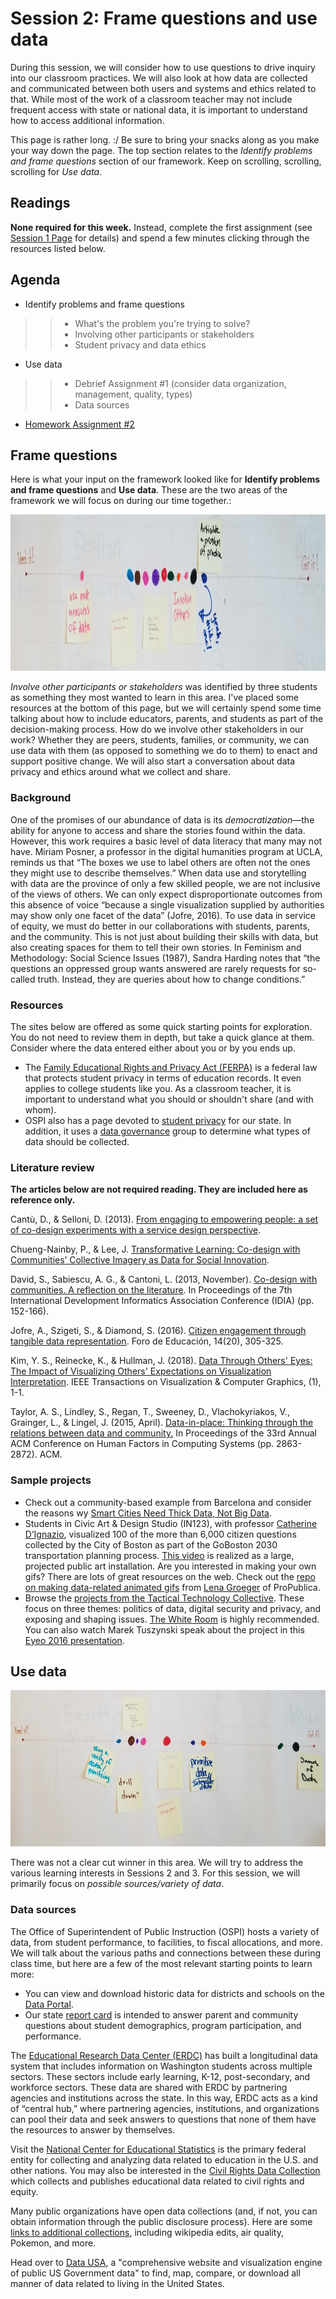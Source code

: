 # Session 2: Frame questions and use data #

During this session, we will consider how to use questions to drive inquiry into our classroom practices. We will also look at how data are collected and communicated between both users and systems and ethics related to that. While most of the work of a classroom teacher may not include frequent access with state or national data, it is important to understand how to access additional information. 

This page is rather long. :/  Be sure to bring your snacks along as you make your way down the page. The top section relates to the *Identify problems and frame questions* section of our framework. Keep on scrolling, scrolling, scrolling for *Use data*.

## Readings ##
**None required for this week.** Instead, complete the first assignment (see [Session 1 Page](https://github.com/tlricherson/TESC_MIT_Data/blob/master/Session_1.md) for details) and spend a few minutes clicking through the resources listed below.

## Agenda ##
* Identify problems and frame questions
>> * What's the problem you're trying to solve?
>> * Involving other participants or stakeholders
>> * Student privacy and data ethics
* Use data
>> * Debrief Assignment #1 (consider data organization, management, quality, types)
>> * Data sources
* [Homework Assignment #2](https://github.com/tlricherson/TESC_MIT_Data/blob/master/handouts/Homework%20Assignment%202.pdf)

## Frame questions ##

Here is what your input on the framework looked like for **Identify problems and frame questions** and **Use data**. These are the two areas of the framework we will focus on during our time together.:

<p align="center"> 
<img src="https://github.com/tlricherson/TESC_MIT_Data/blob/master/graphics/Find%20questions.jpg" height="250">
</p>

*Involve other participants or stakeholders* was identified by three students as something they most wanted to learn in this area. I've placed some resources at the bottom of this page, but we will certainly spend some time talking about how to include educators, parents, and students as part of the decision-making process. How do we involve other stakeholders in our work? Whether they are peers, students, families, or community, we can use data with them (as opposed to something we do to them) to enact and support positive change. We will also start a conversation about data privacy and ethics around what we collect and share.

### Background ###
One of the promises of our abundance of data is its _democratization_—the ability for anyone to access and share the stories found within the data. However, this work requires a basic level of data literacy that many may not have. Miriam Posner, a professor in the digital humanities program at UCLA, reminds us that “The boxes we use to label others are often not the ones they might use to describe themselves.” When data use and storytelling with data are the province of only a few skilled people, we are not inclusive of the views of others. We can only expect disproportionate outcomes from this absence of voice “because a single visualization supplied by authorities may show only one facet of the data” (Jofre, 2016). To use data in service of equity, we must do better in our collaborations with students, parents, and the community. This is not just about building their skills with data, but also creating spaces for them to tell their own stories. In Feminism and Methodology: Social Science Issues (1987), Sandra Harding notes that “the questions an oppressed group wants answered are rarely requests for so-called truth. Instead, they are queries about how to change conditions.” 

### Resources ###
The sites below are offered as some quick starting points for exploration. You do not need to review them in depth, but take a quick glance at them. Consider where the data entered either about you or by you ends up. 

* The [Family Educational Rights and Privacy Act (FERPA)](https://www2.ed.gov/policy/gen/guid/fpco/ferpa/index.html) is a federal law that protects student privacy in terms of education records. It even applies to college students like you. As a classroom teacher, it is important to understand what you should or shouldn't share (and with whom). 
* OSPI also has a page devoted to [student privacy](https://www.k12.wa.us/data-reporting/protecting-student-privacy) for our state. In addition, it uses a [data governance](https://www.k12.wa.us/about-ospi/workgroups-committees/currently-meeting-workgroups/k-12-data-governance) group to determine what types of data should be collected.

### Literature review ###
**The articles below are not required reading. They are included here as reference only.**

Cantù, D., & Selloni, D. (2013). [From engaging to empowering people: a set of co-design experiments with a service design perspective](http://www.simpact-project.eu/publications/scientific/SelloniCantu_Engagement.pdf).

Chueng-Nainby, P., & Lee, J. [Transformative Learning: Co-design with Communities’ Collective Imagery as Data for Social Innovation](https://s3.amazonaws.com/academia.edu.documents/56284326/DRS_pnainby_jlee_transformativelearning_Final.pdf?AWSAccessKeyId=AKIAIWOWYYGZ2Y53UL3A&Expires=1543877652&Signature=M3GDQSoEN%2F8juSDKD9Ay%2Ftq11sI%3D&response-content-disposition=inline%3B%20filename%3DTransformative_Learning_Co-design_with_C.pdf).

David, S., Sabiescu, A. G., & Cantoni, L. (2013, November). [Co-design with communities. A reflection on the literature](https://www.researchgate.net/profile/Salomao_Cumbula/publication/257998124_Co-design_with_communities_A_reflection_on_the_literature/links/00b7d526926461062e000000.pdf). In Proceedings of the 7th International Development Informatics Association Conference (IDIA) (pp. 152-166).

Jofre, A., Szigeti, S., & Diamond, S. (2016). [Citizen engagement through tangible data representation](http://openresearch.ocadu.ca/id/eprint/1077/1/Jofre_Citizen_2015.pdf). Foro de Educación, 14(20), 305-325.

Kim, Y. S., Reinecke, K., & Hullman, J. (2018). [Data Through Others' Eyes: The Impact of Visualizing Others' Expectations on Visualization Interpretation](http://users.eecs.northwestern.edu/~jhullman/VIS17_Expectations_SocialVis.pdf). IEEE Transactions on Visualization & Computer Graphics, (1), 1-1.

Taylor, A. S., Lindley, S., Regan, T., Sweeney, D., Vlachokyriakos, V., Grainger, L., & Lingel, J. (2015, April). [Data-in-place: Thinking through the relations between data and community.](http://openaccess.city.ac.uk/19126/1/Data%20in%20place%20-%20submitted.pdf) In Proceedings of the 33rd Annual ACM Conference on Human Factors in Computing Systems (pp. 2863-2872). ACM.

### Sample projects ###
* Check out a community-based example from Barcelona and consider the reasons wy [Smart Cities Need Thick Data, Not Big Data](https://www.researchgate.net/profile/Adrian_Smith15/publication/326849902_Smart_cities_need_thick_data_not_big_data/links/5b8651bd92851c1e12390bb0/Smart-cities-need-thick-data-not-big-data.pdf?origin=publication_detail). 
* Students in Civic Art & Design Studio (IN123), with professor [Catherine DʼIgnazio](http://www.kanarinka.com/), visualized 100 of the more than 6,000 citizen questions collected by the City of Boston as part of the GoBoston 2030 transportation planning process. [This video](https://www.youtube.com/watch?v=G3Q70ppWVSk) is realized as a large, projected public art installation. Are you interested in making your own gifs? There are lots of great resources on the web. Check out the [repo on making data-related animated gifs](https://github.com/lenagroeger/gifs) from [Lena Groeger](https://twitter.com/lenagroeger) of ProPublica.
* Browse the [projects from the Tactical Technology Collective](https://tacticaltech.org/projects/all). These focus on three themes: politics of data, digital security and privacy, and exposing and shaping issues. [The White Room](https://tacticaltech.org/WhiteRoom) is highly recommended. You can also watch Marek Tuszynski speak about the project in this [Eyeo 2016 presentation](https://vimeo.com/178236532).


## Use data ##

<p align="center"> 
<img src="https://github.com/tlricherson/TESC_MIT_Data/blob/master/graphics/Use%20data.jpg" height="250">
</p>

There was not a clear cut winner in this area. We will try to address the various learning interests in Sessions 2 and 3. For this session, we will primarily focus on *possible sources/variety of data*. 

### Data sources ###
The Office of Superintendent of Public Instruction (OSPI) hosts a variety of data, from student performance, to facilities, to fiscal allocations, and more. We will talk about the various paths and connections between these during class time, but here are a few of the most relevant starting points to learn more:
* You can view and download historic data for districts and schools on the [Data Portal](https://www.k12.wa.us/data-reporting/data-portal).
* Our state [report card](https://washingtonstatereportcard.ospi.k12.wa.us/) is intended to answer parent and community questions about student demographics, program participation, and performance.

The [Educational Research Data Center (ERDC)](http://www.erdc.wa.gov/) has built a longitudinal data system that includes information on Washington students across multiple sectors. These sectors include early learning, K-12, post-secondary, and workforce sectors. These data are shared with ERDC by partnering agencies and institutions across the state. In this way, ERDC acts as a kind of “central hub,” where partnering agencies, institutions, and organizations can pool their data and seek answers to questions that none of them have the resources to answer by themselves.

Visit the [National Center for Educational Statistics](https://nces.ed.gov/) is the primary federal entity for collecting and analyzing data related to education in the U.S. and other nations. You may also be interested in the [Civil Rights Data Collection](https://ocrdata.ed.gov/) which collects and publishes educational data related to civil rights and equity.

Many public organizations have open data collections (and, if not, you can obtain information through the public disclosure process). Here are some [links to additional collections](https://docs.google.com/spreadsheets/d/1wZhPLMCHKJvwOkP4juclhjFgqIY8fQFMemwKL2c64vk/edit#gid=0), including wikipedia edits, air quality, Pokemon, and more.

Head over to [Data USA](https://datausa.io/), a "comprehensive website and visualization engine of public US Government data" to find, map, compare, or download all manner of data related to living in the United States.
